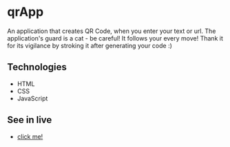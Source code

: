 # qrApp
An application that creates QR Code, when you enter your text or url. The application's guard is a cat - be careful! It follows your every move! Thank it for its vigilance by stroking it after generating your code :)

## Technologies
* HTML
* CSS
* JavaScript

## See in live
* [click me!](https://ewelinazarnowska.github.io/qrApp/)
